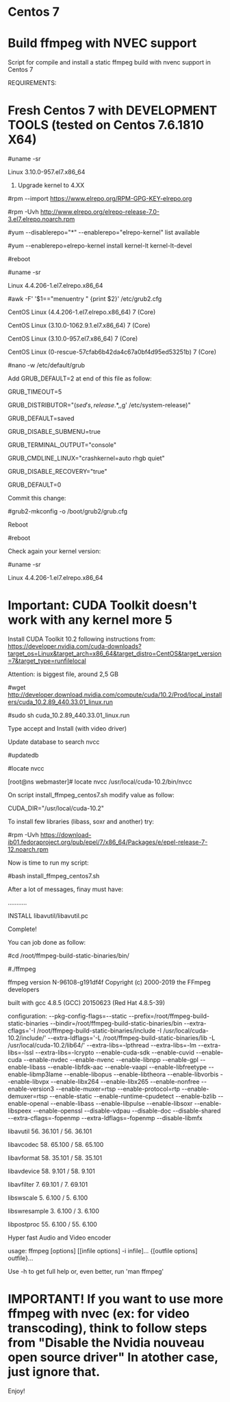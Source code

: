 # Centos 7 

# Build ffmpeg with NVEC support

Script for compile and install a static ffmpeg build with nvenc support in Centos 7

REQUIREMENTS:
# Fresh Centos 7 with DEVELOPMENT TOOLS (tested on Centos 7.6.1810 X64)

#uname -sr

Linux 3.10.0-957.el7.x86_64

1. Upgrade kernel to 4.XX

#rpm --import https://www.elrepo.org/RPM-GPG-KEY-elrepo.org

#rpm -Uvh http://www.elrepo.org/elrepo-release-7.0-3.el7.elrepo.noarch.rpm

#yum --disablerepo="*" --enablerepo="elrepo-kernel" list available

#yum --enablerepo=elrepo-kernel install kernel-lt kernel-lt-devel

#reboot

#uname -sr

Linux 4.4.206-1.el7.elrepo.x86_64

#awk -F\' '$1=="menuentry " {print $2}' /etc/grub2.cfg

CentOS Linux (4.4.206-1.el7.elrepo.x86_64) 7 (Core)

CentOS Linux (3.10.0-1062.9.1.el7.x86_64) 7 (Core)

CentOS Linux (3.10.0-957.el7.x86_64) 7 (Core)

CentOS Linux (0-rescue-57cfab6b42da4c67a0bf4d95ed53251b) 7 (Core)


#nano -w /etc/default/grub

Add GRUB_DEFAULT=2 at end of this file as follow:

GRUB_TIMEOUT=5

GRUB_DISTRIBUTOR="$(sed 's, release .*$,,g' /etc/system-release)"

GRUB_DEFAULT=saved

GRUB_DISABLE_SUBMENU=true

GRUB_TERMINAL_OUTPUT="console"

GRUB_CMDLINE_LINUX="crashkernel=auto rhgb quiet"

GRUB_DISABLE_RECOVERY="true"

GRUB_DEFAULT=0

Commit this change:

#grub2-mkconfig -o /boot/grub2/grub.cfg 

Reboot

#reboot

Check again your kernel version:

#uname -sr

Linux 4.4.206-1.el7.elrepo.x86_64

# Important: CUDA Toolkit doesn't work with any kernel more 5 

Install CUDA Toolkit 10.2 following instructions from: https://developer.nvidia.com/cuda-downloads?target_os=Linux&target_arch=x86_64&target_distro=CentOS&target_version=7&target_type=runfilelocal

Attention: is biggest file, around 2,5 GB

#wget http://developer.download.nvidia.com/compute/cuda/10.2/Prod/local_installers/cuda_10.2.89_440.33.01_linux.run

#sudo sh cuda_10.2.89_440.33.01_linux.run

Type accept and Install (with video driver)

Update database to search nvcc

#updatedb

#locate nvcc

[root@ns webmaster]# locate nvcc
/usr/local/cuda-10.2/bin/nvcc

On script install_ffmpeg_centos7.sh modify value as follow:

CUDA_DIR="/usr/local/cuda-10.2"

To install few libraries (libass, soxr and another) try:

#rpm -Uvh https://download-ib01.fedoraproject.org/pub/epel/7/x86_64/Packages/e/epel-release-7-12.noarch.rpm

Now is time to run my script:

#bash install_ffmpeg_centos7.sh

After a lot of messages, finay must have:

...........

INSTALL libavutil/libavutil.pc

Complete!

You can job done as follow:

#cd /root/ffmpeg-build-static-binaries/bin/

#./ffmpeg

ffmpeg version N-96108-g191df4f Copyright (c) 2000-2019 the FFmpeg developers

  built with gcc 4.8.5 (GCC) 20150623 (Red Hat 4.8.5-39)
  
  configuration: --pkg-config-flags=--static --prefix=/root/ffmpeg-build-static-binaries --bindir=/root/ffmpeg-build-static-binaries/bin --extra-cflags='-I /root/ffmpeg-build-static-binaries/include -I /usr/local/cuda-10.2/include/' --extra-ldflags='-L /root/ffmpeg-build-static-binaries/lib -L /usr/local/cuda-10.2/lib64/' --extra-libs=-lpthread --extra-libs=-lm --extra-libs=-lssl --extra-libs=-lcrypto --enable-cuda-sdk --enable-cuvid --enable-cuda --enable-nvdec --enable-nvenc --enable-libnpp --enable-gpl --enable-libass --enable-libfdk-aac --enable-vaapi --enable-libfreetype --enable-libmp3lame --enable-libopus --enable-libtheora --enable-libvorbis --enable-libvpx --enable-libx264 --enable-libx265 --enable-nonfree --enable-version3 --enable-muxer=rtsp --enable-protocol=rtp --enable-demuxer=rtsp --enable-static --enable-runtime-cpudetect --enable-bzlib --enable-openal --enable-libass --enable-libpulse --enable-libsoxr --enable-libspeex --enable-openssl --disable-vdpau --disable-doc --disable-shared --extra-cflags=-fopenmp --extra-ldflags=-fopenmp --disable-libmfx
  
  libavutil      56. 36.101 / 56. 36.101
  
  libavcodec     58. 65.100 / 58. 65.100
  
  libavformat    58. 35.101 / 58. 35.101
  
  libavdevice    58.  9.101 / 58.  9.101
  
  libavfilter     7. 69.101 /  7. 69.101
  
  libswscale      5.  6.100 /  5.  6.100
  
  libswresample   3.  6.100 /  3.  6.100
  
  libpostproc    55.  6.100 / 55.  6.100
  
Hyper fast Audio and Video encoder

usage: ffmpeg [options] [[infile options] -i infile]... {[outfile options] outfile}...

Use -h to get full help or, even better, run 'man ffmpeg'

# IMPORTANT! If you want to use more ffmpeg with nvec (ex: for video transcoding), think to follow steps from "Disable the Nvidia nouveau open source driver" In atother case, just ignore that.

Enjoy!







